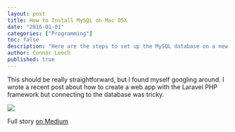 ```yaml
---
layout: post
title: How to Install MySQL on Mac OSX
date: "2016-01-01"
categories: ["Programming"]
toc: false
description: "Here are the steps to set up the MySQL database on a new mac machine."
author: Connor Leech
published: true
---
```


This should be really straightforward, but I found myself googling around. I wrote a recent post about how to create a web app with the Laravel PHP framework but connecting to the database was tricky.

![](https://cdn-images-1.medium.com/max/800/1*20qkCYKiNSaLjBQDL4i-aA.png)

Full story [on Medium](https://medium.com/@connorleech/how-to-install-mysql-on-mac-osx-5b266cfab3b6)